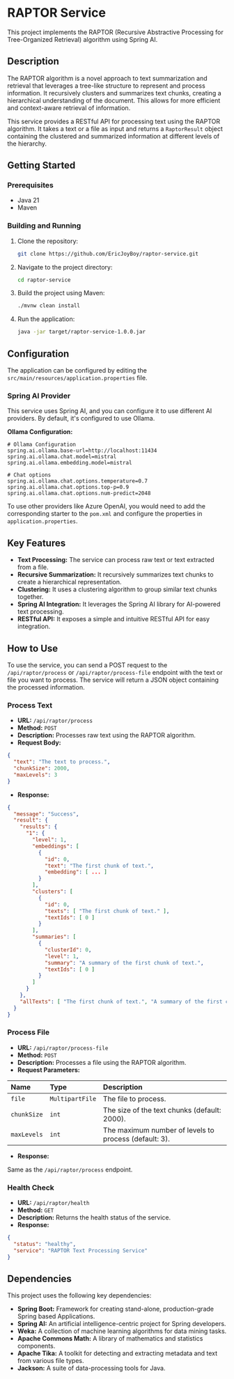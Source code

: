 
# RAPTOR Service

This project implements the RAPTOR (Recursive Abstractive Processing for Tree-Organized Retrieval) algorithm using Spring AI.

## Description

The RAPTOR algorithm is a novel approach to text summarization and retrieval that leverages a tree-like structure to represent and process information. It recursively clusters and summarizes text chunks, creating a hierarchical understanding of the document. This allows for more efficient and context-aware retrieval of information.

This service provides a RESTful API for processing text using the RAPTOR algorithm. It takes a text or a file as input and returns a `RaptorResult` object containing the clustered and summarized information at different levels of the hierarchy.

## Getting Started

### Prerequisites

*   Java 21
*   Maven

### Building and Running

1.  Clone the repository:
    ```bash
    git clone https://github.com/EricJoyBoy/raptor-service.git
    ```
2.  Navigate to the project directory:
    ```bash
    cd raptor-service
    ```
3.  Build the project using Maven:
    ```bash
    ./mvnw clean install
    ```
4.  Run the application:
    ```bash
    java -jar target/raptor-service-1.0.0.jar
    ```

## Configuration

The application can be configured by editing the `src/main/resources/application.properties` file.

### Spring AI Provider

This service uses Spring AI, and you can configure it to use different AI providers. By default, it's configured to use Ollama.

**Ollama Configuration:**
```properties
# Ollama Configuration
spring.ai.ollama.base-url=http://localhost:11434
spring.ai.ollama.chat.model=mistral
spring.ai.ollama.embedding.model=mistral

# Chat options
spring.ai.ollama.chat.options.temperature=0.7
spring.ai.ollama.chat.options.top-p=0.9
spring.ai.ollama.chat.options.num-predict=2048
```

To use other providers like Azure OpenAI, you would need to add the corresponding starter to the `pom.xml` and configure the properties in `application.properties`.

## Key Features

*   **Text Processing:** The service can process raw text or text extracted from a file.
*   **Recursive Summarization:** It recursively summarizes text chunks to create a hierarchical representation.
*   **Clustering:** It uses a clustering algorithm to group similar text chunks together.
*   **Spring AI Integration:** It leverages the Spring AI library for AI-powered text processing.
*   **RESTful API:** It exposes a simple and intuitive RESTful API for easy integration.

## How to Use

To use the service, you can send a POST request to the `/api/raptor/process` or `/api/raptor/process-file` endpoint with the text or file you want to process. The service will return a JSON object containing the processed information.

### Process Text

*   **URL:** `/api/raptor/process`
*   **Method:** `POST`
*   **Description:** Processes raw text using the RAPTOR algorithm.
*   **Request Body:**

```json
{
  "text": "The text to process.",
  "chunkSize": 2000,
  "maxLevels": 3
}
```

*   **Response:**

```json
{
  "message": "Success",
  "result": {
    "results": {
      "1": {
        "level": 1,
        "embeddings": [
          {
            "id": 0,
            "text": "The first chunk of text.",
            "embedding": [ ... ]
          }
        ],
        "clusters": [
          {
            "id": 0,
            "texts": [ "The first chunk of text." ],
            "textIds": [ 0 ]
          }
        ],
        "summaries": [
          {
            "clusterId": 0,
            "level": 1,
            "summary": "A summary of the first chunk of text.",
            "textIds": [ 0 ]
          }
        ]
      }
    },
    "allTexts": [ "The first chunk of text.", "A summary of the first chunk of text." ]
  }
}
```

### Process File

*   **URL:** `/api/raptor/process-file`
*   **Method:** `POST`
*   **Description:** Processes a file using the RAPTOR algorithm.
*   **Request Parameters:**

| Name      | Type          | Description                                       |
| :-------- | :------------ | :------------------------------------------------ |
| `file`    | `MultipartFile` | The file to process.                              |
| `chunkSize` | `int`         | The size of the text chunks (default: 2000).      |
| `maxLevels` | `int`         | The maximum number of levels to process (default: 3). |

*   **Response:**

Same as the `/api/raptor/process` endpoint.

### Health Check

*   **URL:** `/api/raptor/health`
*   **Method:** `GET`
*   **Description:** Returns the health status of the service.
*   **Response:**

```json
{
  "status": "healthy",
  "service": "RAPTOR Text Processing Service"
}
```

## Dependencies

This project uses the following key dependencies:

*   **Spring Boot:** Framework for creating stand-alone, production-grade Spring based Applications.
*   **Spring AI:** An artificial intelligence-centric project for Spring developers.
*   **Weka:** A collection of machine learning algorithms for data mining tasks.
*   **Apache Commons Math:** A library of mathematics and statistics components.
*   **Apache Tika:** A toolkit for detecting and extracting metadata and text from various file types.
*   **Jackson:** A suite of data-processing tools for Java.
